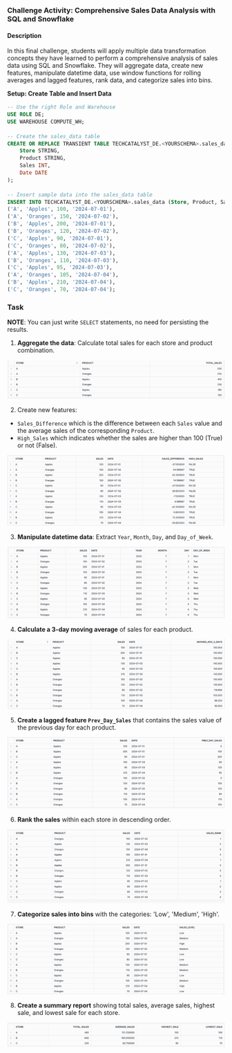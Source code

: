### Challenge Activity: Comprehensive Sales Data Analysis with SQL and Snowflake

#### Description

In this final challenge, students will apply multiple data transformation concepts they have learned to perform a comprehensive analysis of sales data using SQL and Snowflake. They will aggregate data, create new features, manipulate datetime data, use window functions for rolling averages and lagged features, rank data, and categorize sales into bins.

**Setup: Create Table and Insert Data**

```sql
-- Use the right Role and Warehouse
USE ROLE DE;
USE WAREHOUSE COMPUTE_WH;

-- Create the sales_data table
CREATE OR REPLACE TRANSIENT TABLE TECHCATALYST_DE.<YOURSCHEMA>.sales_data (
    Store STRING,
    Product STRING,
    Sales INT,
    Date DATE
);

-- Insert sample data into the sales_data table
INSERT INTO TECHCATALYST_DE.<YOURSCHEMA>.sales_data (Store, Product, Sales, Date) VALUES 
('A', 'Apples', 100, '2024-07-01'),
('A', 'Oranges', 150, '2024-07-02'),
('B', 'Apples', 200, '2024-07-01'),
('B', 'Oranges', 120, '2024-07-02'),
('C', 'Apples', 90, '2024-07-01'),
('C', 'Oranges', 80, '2024-07-02'),
('A', 'Apples', 130, '2024-07-03'),
('B', 'Oranges', 110, '2024-07-03'),
('C', 'Apples', 95, '2024-07-03'),
('A', 'Oranges', 105, '2024-07-04'),
('B', 'Apples', 210, '2024-07-04'),
('C', 'Oranges', 70, '2024-07-04');

```

### Task

**NOTE**: You can just write `SELECT` statements, no need for persisting the results. 

1. **Aggregate the data**: Calculate total sales for each store and product combination.

![image-20240712144212798](images/image-20240712144212798.png)

2. Create new features:

- `Sales_Difference` which is the difference between each `Sales` value and the average sales of the corresponding `Product`.
- `High_Sales` which indicates whether the sales are higher than 100 (True) or not (False).

![image-20240712144258268](images/image-20240712144258268.png)

3. **Manipulate datetime data**: Extract `Year`, `Month`, `Day`, and `Day_of_Week`.

![image-20240712144320804](images/image-20240712144320804.png)

4. **Calculate a 3-day moving average** of sales for each product.

![image-20240712144341644](images/image-20240712144341644.png)

5. **Create a lagged feature `Prev_Day_Sales`** that contains the sales value of the previous day for each product.

![image-20240712144402313](images/image-20240712144402313.png)

6. **Rank the sales** within each store in descending order.

![image-20240712144422207](images/image-20240712144422207.png)

7. **Categorize sales into bins** with the categories: 'Low', 'Medium', 'High'.

![image-20240712144443414](images/image-20240712144443414.png)

8. **Create a summary report** showing total sales, average sales, highest sale, and lowest sale for each store.

![image-20240712144501909](images/image-20240712144501909.png)

